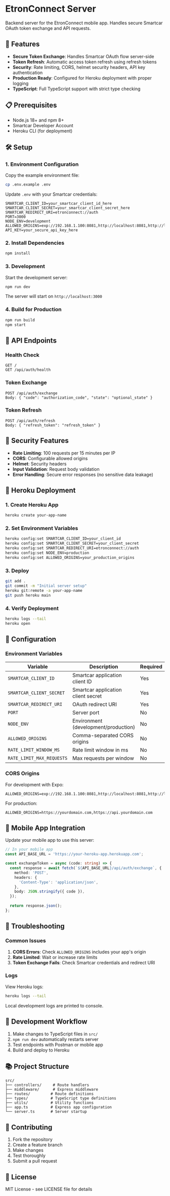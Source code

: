 # EtronConnect Server

Backend server for the EtronConnect mobile app. Handles secure Smartcar OAuth token exchange and API requests.

## 🚀 Features

- **Secure Token Exchange**: Handles Smartcar OAuth flow server-side
- **Token Refresh**: Automatic access token refresh using refresh tokens
- **Security**: Rate limiting, CORS, helmet security headers, API key authentication
- **Production Ready**: Configured for Heroku deployment with proper logging
- **TypeScript**: Full TypeScript support with strict type checking

## 📋 Prerequisites

- Node.js 18+ and npm 8+
- Smartcar Developer Account
- Heroku CLI (for deployment)

## 🛠 Setup

### 1. Environment Configuration

Copy the example environment file:
```bash
cp .env.example .env
```

Update `.env` with your Smartcar credentials:
```env
SMARTCAR_CLIENT_ID=your_smartcar_client_id_here
SMARTCAR_CLIENT_SECRET=your_smartcar_client_secret_here
SMARTCAR_REDIRECT_URI=etronconnect://auth
PORT=3000
NODE_ENV=development
ALLOWED_ORIGINS=exp://192.168.1.100:8081,http://localhost:8081,http://localhost:19006
API_KEY=your_secure_api_key_here
```

### 2. Install Dependencies

```bash
npm install
```

### 3. Development

Start the development server:
```bash
npm run dev
```

The server will start on `http://localhost:3000`

### 4. Build for Production

```bash
npm run build
npm start
```

## 📡 API Endpoints

### Health Check
```
GET /
GET /api/auth/health
```

### Token Exchange
```
POST /api/auth/exchange
Body: { "code": "authorization_code", "state": "optional_state" }
```

### Token Refresh
```
POST /api/auth/refresh
Body: { "refresh_token": "refresh_token" }
```

## 🔐 Security Features

- **Rate Limiting**: 100 requests per 15 minutes per IP
- **CORS**: Configurable allowed origins
- **Helmet**: Security headers
- **Input Validation**: Request body validation
- **Error Handling**: Secure error responses (no sensitive data leakage)

## 🚀 Heroku Deployment

### 1. Create Heroku App

```bash
heroku create your-app-name
```

### 2. Set Environment Variables

```bash
heroku config:set SMARTCAR_CLIENT_ID=your_client_id
heroku config:set SMARTCAR_CLIENT_SECRET=your_client_secret
heroku config:set SMARTCAR_REDIRECT_URI=etronconnect://auth
heroku config:set NODE_ENV=production
heroku config:set ALLOWED_ORIGINS=your_production_origins
```

### 3. Deploy

```bash
git add .
git commit -m "Initial server setup"
heroku git:remote -a your-app-name
git push heroku main
```

### 4. Verify Deployment

```bash
heroku logs --tail
heroku open
```

## 🔧 Configuration

### Environment Variables

| Variable | Description | Required | Default |
|----------|-------------|----------|---------|
| `SMARTCAR_CLIENT_ID` | Smartcar application client ID | Yes | - |
| `SMARTCAR_CLIENT_SECRET` | Smartcar application client secret | Yes | - |
| `SMARTCAR_REDIRECT_URI` | OAuth redirect URI | Yes | - |
| `PORT` | Server port | No | 3000 |
| `NODE_ENV` | Environment (development/production) | No | development |
| `ALLOWED_ORIGINS` | Comma-separated CORS origins | No | localhost:19006 |
| `RATE_LIMIT_WINDOW_MS` | Rate limit window in ms | No | 900000 |
| `RATE_LIMIT_MAX_REQUESTS` | Max requests per window | No | 100 |

### CORS Origins

For development with Expo:
```
ALLOWED_ORIGINS=exp://192.168.1.100:8081,http://localhost:8081,http://localhost:19006
```

For production:
```
ALLOWED_ORIGINS=https://yourdomain.com,https://api.yourdomain.com
```

## 📱 Mobile App Integration

Update your mobile app to use this server:

```typescript
// In your mobile app
const API_BASE_URL = 'https://your-heroku-app.herokuapp.com';

const exchangeToken = async (code: string) => {
  const response = await fetch(`${API_BASE_URL}/api/auth/exchange`, {
    method: 'POST',
    headers: {
      'Content-Type': 'application/json',
    },
    body: JSON.stringify({ code }),
  });
  
  return response.json();
};
```

## 🐛 Troubleshooting

### Common Issues

1. **CORS Errors**: Check `ALLOWED_ORIGINS` includes your app's origin
2. **Rate Limited**: Wait or increase rate limits
3. **Token Exchange Fails**: Check Smartcar credentials and redirect URI

### Logs

View Heroku logs:
```bash
heroku logs --tail
```

Local development logs are printed to console.

## 🔄 Development Workflow

1. Make changes to TypeScript files in `src/`
2. `npm run dev` automatically restarts server
3. Test endpoints with Postman or mobile app
4. Build and deploy to Heroku

## 📚 Project Structure

```
src/
├── controllers/     # Route handlers
├── middleware/      # Express middleware
├── routes/         # Route definitions
├── types/          # TypeScript type definitions
├── utils/          # Utility functions
├── app.ts          # Express app configuration
└── server.ts       # Server startup
```

## 🤝 Contributing

1. Fork the repository
2. Create a feature branch
3. Make changes
4. Test thoroughly
5. Submit a pull request

## 📄 License

MIT License - see LICENSE file for details
